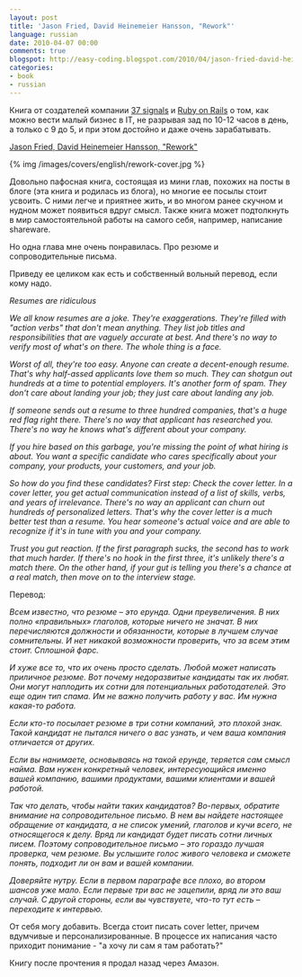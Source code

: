 ```yaml
---
layout: post
title: 'Jason Fried, David Heinemeier Hansson, "Rework"'
language: russian
date: 2010-04-07 00:00
comments: true
blogspot: http://easy-coding.blogspot.com/2010/04/jason-fried-david-heinemeier-hansson.html
categories:
- book
- russian
---
```

Книга от создателей компании [37 signals][] и [Ruby on Rails][] о том, как можно вести малый бизнес в IT, не разрывая зад по 10-12 часов в день, а только с 9 до 5, и при этом достойно и даже очень зарабатывать.

[37 signals]: http://37signals.com/
[Ruby on Rails]: http://rubyonrails.org/

[Jason Fried, David Heinemeier Hansson, "Rework"][]

[Jason Fried, David Heinemeier Hansson, "Rework"]: http://www.amazon.co.uk/Rework-Jason-Fried/dp/0307463745

{% img /images/covers/english/rework-cover.jpg %}

Довольно пафосная книга, состоящая из мини глав, похожих на посты в блоге (эта книга и родилась из блога), но многие ее посылы стоит усвоить. С ними легче и приятнее жить, и во многом ранее скучном и нудном может появиться вдруг смысл. Также книга может подтолкнуть в мир самостоятельной работы на самого себя, например, написание shareware.

Но одна глава мне очень понравилась. Про резюме и сопроводительные письма.

Приведу ее целиком как есть и собственный вольный перевод, если кому надо.

*Resumes are ridiculous*

*We all know resumes are a joke. They're exaggerations. They're filled with "action verbs" that don't mean anything. They list job titles and responsibilities that are vaguely accurate at best. And there's no way to verify most of what's on there. The whole thing is a face.*

*Worst of all, they're too easy. Anyone can create a decent-enough resume. That's why half-assed applicants love them so much. They can shotgun out hundreds at a time to potential employers. It's another form of spam. They don't care about landing your job; they just care about landing any job.*

*If someone sends out a resume to three hundred companies, that's a huge red flag right there. There's no way that applicant has researched you. There's no way he knows what's different about your company.*

*If you hire based on this garbage, you're missing the point of what hiring is about. You want a specific candidate who cares specifically about your company, your products, your customers, and your job.*

*So how do you find these candidates? First step: Check the cover letter. In a cover letter, you get actual communication instead of a list of skills, verbs, and years of irrelevance. There's no way an applicant can churn out hundreds of personalized letters. That's why the cover letter is a much better test than a resume. You hear someone's actual voice and are able to recognize if it's in tune with you and your company.*

*Trust you gut reaction. If the first paragraph sucks, the second has to work that much harder. If there's no hook in the first three, it's unlikely there's a match there. On the other hand, if your gut is telling you there's a chance at a real match, then move on to the interview stage.*

Перевод:

*Всем известно, что резюме – это ерунда. Одни преувеличения. В них полно «правильных» глаголов, которые ничего не значат. В них перечисляются должности и обязанности, которые в лучшем случае сомнительны. И нет никакой возможности проверить, что за всем этим стоит. Сплошной фарс.*

*И хуже все то, что их очень просто сделать. Любой может написать приличное резюме. Вот почему недоразвитые кандидаты так их любят. Они могут наплодить их сотни для потенциальных работодателей. Это еще один тип спама. Им не важно получить работу у вас. Им нужна какая-то работа.*

*Если кто-то посылает резюме в три сотни компаний, это плохой знак. Такой кандидат не пытался ничего о вас узнать, и чем ваша компания отличается от других.*

*Если вы нанимаете, основываясь на такой ерунде, теряется сам смысл найма. Вам нужен конкретный человек, интересующийся именно вашей компанию, вашими продуктами, вашими клиентами и вашей работой.*

*Так что делать, чтобы найти таких кандидатов? Во-первых, обратите внимание на сопроводительное письмо. В нем вы найдете настоящее обращение от кандидата, а не список умений, глаголов и кучи всего, не относящегося к делу. Вряд ли кандидат будет писать сотни личных писем. Поэтому сопроводительное письмо – это гораздо лучшая проверка, чем резюме. Вы услышите голос живого человека и сможете понять, подходит ли он вам и вашей компании.*

*Доверяйте нутру. Если в первом параграфе все плохо, во втором шансов уже мало. Если первые три вас не зацепили, вряд ли это ваш случай. С другой стороны, если вы чувствуете, что-то тут есть – переходите к интервью.*

От себя могу добавить. Всегда стоит писать cover letter, причем вдумчивые и персонализированные. В процессе их написания часто приходит понимание - "а хочу ли сам я там работать?"

Книгу после прочтения я продал назад через Амазон.
